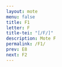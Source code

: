 ```yaml
---
layout: mote
menu: false
title: F1
letter: F
title-tei: "[/F/]"
description: Mote F
permalink: /F1/
prev: E8
next: F2
---
```

